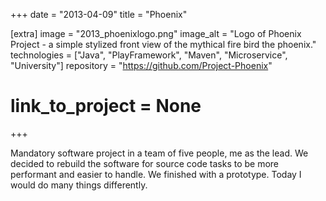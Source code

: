 +++
date = "2013-04-09"
title = "Phoenix"

[extra]
image = "2013_phoenixlogo.png"
image_alt = "Logo of Phoenix Project - a simple stylized front view of the mythical fire bird the phoenix."
technologies = ["Java", "PlayFramework", "Maven", "Microservice", "University"]
repository = "https://github.com/Project-Phoenix"
# link_to_project = None
+++

Mandatory software project in a team of five people, me as the lead. We decided to rebuild the software for source code tasks to be more performant and easier to handle. We finished with a prototype. Today I would do many things differently.

